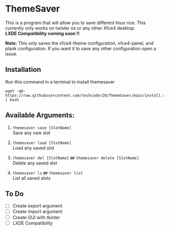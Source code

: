 # ThemeSaver
This is a program that will allow you to save different linux rice. This currently only works on twister os or any other Xfce4 desktop.  
**LXDE Compatibility coming soon !!**

**Note:** This only saves the xfce4-theme configuration, xfce4-panel, and plank configuration. If you want it to save any other configuration open a issue.

## Installation
Run this command in a terminal to install themesaver
```
wget -qO- https://raw.githubusercontent.com/techcoder20/ThemeSaver/main/install.sh | bash
```

## Available Arguments:
1. `themesaver save [SlotName]`   
Save any new slot

2. `themesaver load [SlotName]`   
Load any saved slot

3. `themesaver del [SlotName]`  **or** `themesaver delete [SlotName]`  
Delete any saved slot

4. `themesaver ls`  **or** `themesaver list`  
List all saved slots

## To Do
- [ ] Create export argument
- [ ] Create import argument
- [ ] Create GUI with tkinter
- [ ] LXDE Compatibility
